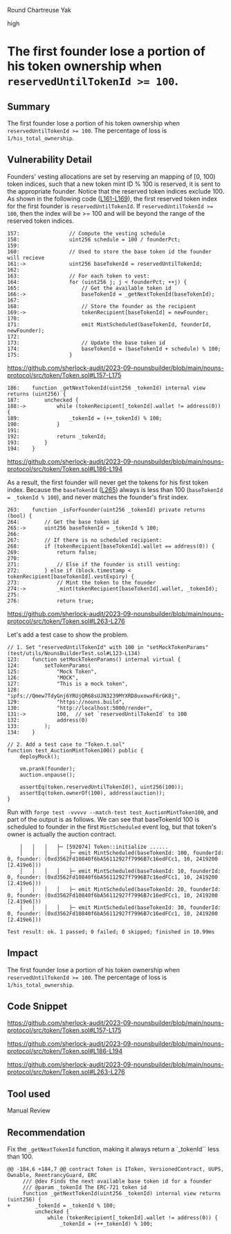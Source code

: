Round Chartreuse Yak

high

# The first founder lose a portion of his token ownership when `reservedUntilTokenId >= 100`.

## Summary
The first founder lose a portion of his token ownership when `reservedUntilTokenId >= 100`. The percentage of loss is `1/his_total_ownership`.

## Vulnerability Detail
Founders' vesting allocations are set by reserving an mapping of [0, 100) token indices, such that a new token mint ID % 100 is reserved, it is sent to the appropriate founder. Notice that the reserved token indices exclude 100. As shown in the following code ([L161-L169](https://github.com/sherlock-audit/2023-09-nounsbuilder/blob/main/nouns-protocol/src/token/Token.sol#L161-L169)), the first reserved token index for the first founder is `reservedUntilTokenId`. If `reservedUntilTokenId >= 100`, then the index will be >= 100 and will be beyond the range of the reserved token indices.
```solidity
157:                // Compute the vesting schedule
158:                uint256 schedule = 100 / founderPct;
159:
160:                // Used to store the base token id the founder will recieve
161:->              uint256 baseTokenId = reservedUntilTokenId;
162:
163:                // For each token to vest:
164:                for (uint256 j; j < founderPct; ++j) {
165:                    // Get the available token id
166:->                  baseTokenId = _getNextTokenId(baseTokenId);
167:
168:                    // Store the founder as the recipient
169:->                  tokenRecipient[baseTokenId] = newFounder;
170:
171:                    emit MintScheduled(baseTokenId, founderId, newFounder);
172:
173:                    // Update the base token id
174:                    baseTokenId = (baseTokenId + schedule) % 100;
175:                }
```
https://github.com/sherlock-audit/2023-09-nounsbuilder/blob/main/nouns-protocol/src/token/Token.sol#L157-L175

```solidity
186:    function _getNextTokenId(uint256 _tokenId) internal view returns (uint256) {
187:        unchecked {
188:->          while (tokenRecipient[_tokenId].wallet != address(0)) {
189:                _tokenId = (++_tokenId) % 100;
190:            }
191:
192:            return _tokenId;
193:        }
194:    }
```
https://github.com/sherlock-audit/2023-09-nounsbuilder/blob/main/nouns-protocol/src/token/Token.sol#L186-L194

As a result, the first founder will never get the tokens for his first token index. Because the `baseTokenId` ([L265](https://github.com/sherlock-audit/2023-09-nounsbuilder/blob/main/nouns-protocol/src/token/Token.sol#L265)) always is less than 100 (`baseTokenId = _tokenId % 100`), and never matches the founder's first index.

```solidity
263:    function _isForFounder(uint256 _tokenId) private returns (bool) {
264:        // Get the base token id
265:->      uint256 baseTokenId = _tokenId % 100;
266:
267:        // If there is no scheduled recipient:
268:        if (tokenRecipient[baseTokenId].wallet == address(0)) {
269:            return false;
270:
271:            // Else if the founder is still vesting:
272:        } else if (block.timestamp < tokenRecipient[baseTokenId].vestExpiry) {
273:            // Mint the token to the founder
274:->          _mint(tokenRecipient[baseTokenId].wallet, _tokenId);
275:
276:            return true;
```
https://github.com/sherlock-audit/2023-09-nounsbuilder/blob/main/nouns-protocol/src/token/Token.sol#L263-L276

Let's add a test case to show the problem. 
```solidity
// 1. Set "reservedUntilTokenId" with 100 in "setMockTokenParams" (test/utils/NounsBuilderTest.sol#L123-L134)
123:    function setMockTokenParams() internal virtual {
124:        setTokenParams(
125:            "Mock Token",
126:            "MOCK",
127:            "This is a mock token",
128:            "ipfs://Qmew7TdyGnj6YRUjQR68sUJN3239MYXRD8uxowxF6rGK8j",
129:            "https://nouns.build",
130:            "http://localhost:5000/render",
131:->          100,  // set `reservedUntilTokenId` to 100
132:            address(0)
133:        );
134:    }

// 2. Add a test case to "Token.t.sol"
function test_AuctionMintToken100() public {
    deployMock();

    vm.prank(founder);
    auction.unpause();

    assertEq(token.reservedUntilTokenId(), uint256(100));
    assertEq(token.ownerOf(100), address(auction));
}
```
Run with `forge test -vvvvv --match-test test_AuctionMintToken100`, and part of the output is as follows. We can see that baseTokenId 100 is scheduled to founder in the first `MintScheduled` event log, but that token's owner is actually the auction contract.
```solidity
    │   │   │   ├─ [592074] Token::initialize ......
    │   │   │   │   ├─ emit MintScheduled(baseTokenId: 100, founderId: 0, founder: (0xd3562Fd10840f6bA56112927f7996B7c16edFCc1, 10, 2419200 [2.419e6]))
    │   │   │   │   ├─ emit MintScheduled(baseTokenId: 10, founderId: 0, founder: (0xd3562Fd10840f6bA56112927f7996B7c16edFCc1, 10, 2419200 [2.419e6]))
    │   │   │   │   ├─ emit MintScheduled(baseTokenId: 20, founderId: 0, founder: (0xd3562Fd10840f6bA56112927f7996B7c16edFCc1, 10, 2419200 [2.419e6]))
    │   │   │   │   ├─ emit MintScheduled(baseTokenId: 30, founderId: 0, founder: (0xd3562Fd10840f6bA56112927f7996B7c16edFCc1, 10, 2419200 [2.419e6]))
    
Test result: ok. 1 passed; 0 failed; 0 skipped; finished in 10.99ms
```

## Impact
The first founder lose a portion of his token ownership when `reservedUntilTokenId >= 100`. The percentage of loss is `1/his_total_ownership`.

## Code Snippet
https://github.com/sherlock-audit/2023-09-nounsbuilder/blob/main/nouns-protocol/src/token/Token.sol#L157-L175

https://github.com/sherlock-audit/2023-09-nounsbuilder/blob/main/nouns-protocol/src/token/Token.sol#L186-L194

https://github.com/sherlock-audit/2023-09-nounsbuilder/blob/main/nouns-protocol/src/token/Token.sol#L263-L276

## Tool used

Manual Review

## Recommendation
Fix the `_getNextTokenId` function, making it always return a `_tokenId`` less than 100.
```solidity
@@ -184,6 +184,7 @@ contract Token is IToken, VersionedContract, UUPS, Ownable, ReentrancyGuard, ERC
     /// @dev Finds the next available base token id for a founder
     /// @param _tokenId The ERC-721 token id
     function _getNextTokenId(uint256 _tokenId) internal view returns (uint256) {
+        _tokenId = _tokenId % 100;
         unchecked {
             while (tokenRecipient[_tokenId].wallet != address(0)) {
                 _tokenId = (++_tokenId) % 100;
```